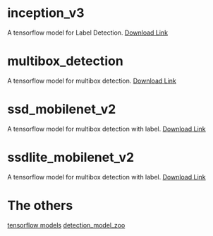 # inception_v3
A tensorflow model for Label Detection.
[Download Link](http://download.tensorflow.org/models/inception_v3_2016_08_28.tar.gz)

# multibox_detection
A tensorflow model for multibox detection.
[Download Link](https://storage.googleapis.com/download.tensorflow.org/models/mobile_multibox_v1a.zip)

# ssd_mobilenet_v2
A tensorflow model for multibox detection with label.
[Download Link](http://download.tensorflow.org/models/object_detection/ssd_mobilenet_v2_coco_2018_03_29.tar.gz)

# ssdlite_mobilenet_v2
A tensorflow model for multibox detection with label.
[Download Link](http://download.tensorflow.org/models/object_detection/ssdlite_mobilenet_v2_coco_2018_05_09.tar.gz)

# The others
[tensorflow models](https://github.com/tensorflow/models/tree/master/research)
[detection_model_zoo](https://github.com/tensorflow/models/blob/master/research/object_detection/g3doc/detection_model_zoo.md)

